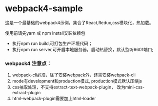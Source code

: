 # webpack4-sample

这是一个最基础的webpack4示例，集合了React,Redux,css模块化，热加载。

使用前请先yarn 或 npm install安装依赖包

- 执行npm run build,可打包生产环境代码；
- 执行npm run server,可开启本地服务器，启动热替换，默认监听9601端口;


### webpack4 注意点：
1. webpack-cli必须，除了安装webpack外，还需安装webpack-cli
2. mode有development和production模式, production模式默认压缩js
3. css抽取处理，不支持extract-text-webpack-plugin， 改为mini-css-extract-plugin
4. html-webpack-plugin需要加上html-loader
